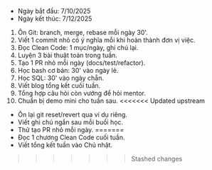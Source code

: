 - Ngày bắt đầu: 7/10/2025
- Ngày kết thúc: 7/12/2025
1) Ôn Git: branch, merge, rebase mỗi ngày 30'.
2) Viết 1 commit nhỏ có ý nghĩa mỗi khi hoàn thành đơn vị việc.
3) Đọc Clean Code: 1 mục/ngày, ghi chú lại.
4) Luyện 3 bài thuật toán trong tuần.
5) Tạo 1 PR nhỏ mỗi ngày (docs/test/refactor).
6) Học bash cơ bản: 30' vào ngày lẻ.
7) Học SQL: 30' vào ngày chẵn.
8) Viết blog tổng kết cuối tuần.
9) Tổng hợp câu hỏi còn vướng để hỏi mentor.
10) Chuẩn bị demo mini cho tuần sau.
<<<<<<< Updated upstream
- Ôn lại git reset/revert qua ví dụ riêng.
- Viết ghi chú ngắn sau mỗi buổi học.
- Thử tạo PR nhỏ mỗi ngày.
=======
- Đọc 1 chương Clean Code cuối tuần.
- Viết tổng kết tuần vào Chủ nhật.
>>>>>>> Stashed changes

